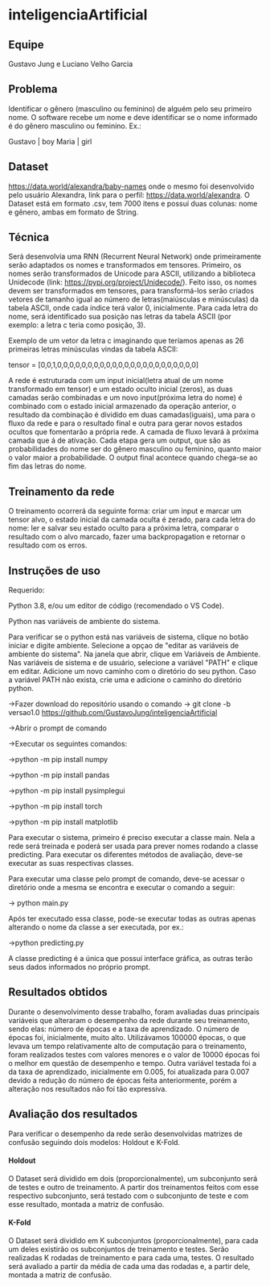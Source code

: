 # inteligenciaArtificial

## Equipe
Gustavo Jung e Luciano Velho Garcia

## Problema
Identificar o gênero (masculino ou feminino) de alguém pelo seu primeiro nome.
O software recebe um nome e deve identificar se o nome informado é do gênero masculino ou feminino.
Ex.: 

Gustavo | boy
Maria   | girl

## Dataset 
https://data.world/alexandra/baby-names onde o mesmo foi desenvolvido pelo usuário Alexandra, link para o perfil: https://data.world/alexandra. O Dataset está em formato .csv, tem 7000 itens e possuí duas colunas: nome e gênero, ambas em formato de String.

## Técnica 
  Será desenvolvia uma RNN (Recurrent Neural Network) onde primeiramente serão adaptados os nomes e transformados em tensores. Primeiro, os nomes serão transformados de Unicode para ASCII, utilizando a biblioteca Unidecode (link: https://pypi.org/project/Unidecode/). Feito isso, os nomes devem ser transformados em tensores, para transformá-los serão criados vetores de tamanho igual ao número de letras(maiúsculas e minúsculas) da tabela ASCII, onde cada índice terá valor 0, inicialmente. Para cada letra do nome, será identificado sua posição nas letras da tabela ASCII (por exemplo: a letra c teria como posição, 3). 

Exemplo de um vetor da letra c imaginando que teríamos apenas as 26 primeiras letras minúsculas vindas da tabela ASCII:

tensor = [0,0,1,0,0,0,0,0,0,0,0,0,0,0,0,0,0,0,0,0,0,0,0,0,0,0]


  A rede é estruturada com um input inicial(letra atual de um nome transformado em tensor) e um estado oculto inicial (zeros), as duas camadas serão combinadas e um novo input(próxima letra do nome) é combinado com o estado inicial armazenado da operação anterior, o resultado da combinação é dividido em duas camadas(iguais), uma para o fluxo da rede e para o resultado final e outra para gerar novos estados ocultos que fomentarão a própria rede. A camada de fluxo levará à próxima camada que á de ativação. Cada etapa gera um output, que são as probabilidades do nome ser do gênero masculino ou feminino, quanto maior o valor maior a probabilidade. O output final acontece quando chega-se ao fim das letras do nome.

## Treinamento da rede 
  O treinamento ocorrerá da seguinte forma: criar um input e marcar um tensor alvo, o estado inicial da camada oculta é zerado,  para cada letra do nome: ler e salvar seu estado oculto para a próxima letra, comparar o resultado com o alvo marcado, fazer uma backpropagation e retornar o resultado com os erros.

## Instruções de uso
Requerido: 

Python 3.8, e/ou um editor de código (recomendado o VS Code).

Python nas variáveis de ambiente do sistema.

Para verificar se o python está nas variáveis de sistema, clique no botão iniciar e digite ambiente. Selecione a opçao de "editar as variáveis de ambiente do sistema". Na janela que abrir, clique em Variáveis de Ambiente. Nas variáveis de sistema e de usuário, selecione a variável "PATH" e clique em editar. Adicione um novo caminho com o diretório do seu python. Caso a variável PATH não exista, crie uma e adicione o caminho do diretório python.

->Fazer download do repositório usando o comando ->  git clone -b versao1.0  https://github.com/GustavoJung/inteligenciaArtificial

->Abrir o prompt de comando

->Executar os seguintes comandos:

  ->python -m pip install numpy
  
  ->python -m pip install pandas
  
  ->python -m pip install pysimplegui
  
  ->python -m pip install torch
  
  ->python -m pip install matplotlib
  
  Para executar o sistema, primeiro é preciso executar a classe main. Nela a rede será treinada e poderá ser usada para prever nomes rodando a classe predicting. Para executar os diferentes métodos de avaliação, deve-se executar as suas respectivas classes.
  
  Para executar uma classe pelo prompt de comando, deve-se acessar o diretório onde a mesma se encontra e executar o comando a seguir:
  
  -> python main.py
  
  Após ter executado essa classe, pode-se executar todas as outras apenas alterando o nome da classe a ser executada, por ex.:
  
  ->python predicting.py
  
  A classe predicting é a única que possuí interface gráfica, as outras terão seus dados informados no próprio prompt.
  
## Resultados obtidos

Durante o desenvolvimento desse trabalho, foram avaliadas duas principais variáveis que alteraram o desempenho da rede durante seu treinamento, sendo elas: número de épocas e a taxa de aprendizado. O número de épocas foi, inicialmente, muito alto. Utilizávamos 100000 épocas, o que levava um tempo relativamente alto de computação para o treinamento, foram realizados testes com valores menores e o valor de 10000 épocas foi o melhor em questão de desempenho e tempo. Outra variável testada foi a da taxa de aprendizado, inicialmente em 0.005, foi atualizada para 0.007 devido a redução do número de épocas feita anteriormente, porém a alteração nos resultados não foi tão expressiva.

## Avaliação dos resultados
  Para verificar o desempenho da rede serão desenvolvidas matrizes de confusão seguindo dois modelos: Holdout e K-Fold.

#### Holdout
  O Dataset será dividido em dois (proporcionalmente), um subconjunto será de testes e outro de treinamento. A partir dos treinamentos feitos com esse respectivo subconjunto, será testado com o subconjunto de teste e com esse resultado, montada a matriz de confusão.

#### K-Fold
  O Dataset será dividido em K subconjuntos (proporcionalmente), para cada um deles existirão os subconjuntos de treinamento e testes. Serão realizadas K rodadas de treinamento e para cada uma, testes. O resultado será avaliado a partir da média de cada uma das rodadas e, a partir dele, montada a matriz de confusão. 
